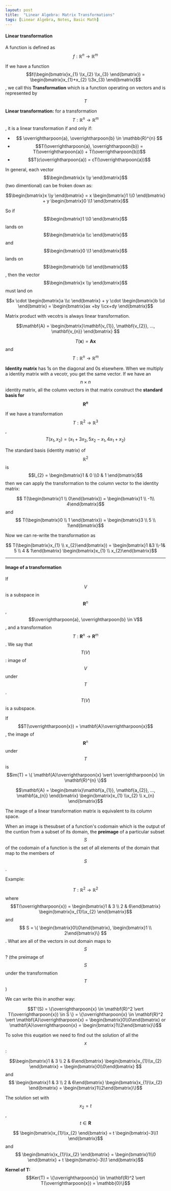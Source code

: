 ```yaml
---
layout: post
title:  "Linear Algebra: Matrix Transformations"
tags: [Linear Algebra, Notes, Basic Math]
---
```


#### Linear transformation ####

A function is defined as $$f:\mathbb{R}^n \to \mathbb{R}^m$$

If we have a function $$f(\begin{bmatrix}x_{1} \\x_{2} \\x_{3} \end{bmatrix}) = \begin{bmatrix}x_{1}+x_{2} \\3x_{3} \end{bmatrix}$$, we call this **Transformation** which is 
a function operating on vectors and is represented by $$T$$

**Linear transformation:** for a transformation $$T: \mathbb{R}^{n} \to \mathbb{R}^{m} $$, it is a 
linear transformation if and only if: 
* $$ \overrightharpoon{a}, \overrightharpoon{b} \in \mathbb{R}^{n} $$
* $$T(\overrightharpoon{a}, \overrightharpoon{b}) = T(\overrightharpoon{a}) + T(\overrightharpoon{b})$$
* $$T(c\overrightharpoon{a}) = cT(\overrightharpoon{a})$$

In general, each vector $$\begin{bmatrix}x \\y \end{bmatrix}$$ (two dimentional) can be froken down as:

$$\begin{bmatrix}x \\y \end{bmatrix} = x \begin{bmatrix}1 \\0 \end{bmatrix} + y \begin{bmatrix}0 \\1 \end{bmatrix}$$

So if $$\begin{bmatrix}1 \\0 \end{bmatrix}$$ lands on $$\begin{bmatrix}a \\c \end{bmatrix}$$ and 
$$\begin{bmatrix}0 \\1 \end{bmatrix}$$ lands on $$\begin{bmatrix}b \\d \end{bmatrix}$$, then the 
vector $$\begin{bmatrix}x \\y \end{bmatrix}$$ must land on

$$x \cdot \begin{bmatrix}a \\c \end{bmatrix} + y \cdot \begin{bmatrix}b \\d \end{bmatrix} = \begin{bmatrix}ax +by \\cx+dy \end{bmatrix}$$

Matrix product with vecotrs is always linear transformation.

$$\mathbf{A} = \begin{bmatrix}\mathbf{v_{1}}, \mathbf{v_{2}}, ..., \mathbf{v_{n}} \end{bmatrix} $$

$$ T(\mathbf{x}) = \mathbf{A}\mathbf{x} $$  and $$T: \mathbb{R}^{n} \to \mathbb{R}^{m}$$

**Identity matrix** has 1s on the diagonal and 0s elsewhere. When we multiply a identity matrix 
with a vecotr, you get the same vector. If we have an $$n\times n$$ identity matrix, all the column
vectors in that matrix construct the **standard basis for $$\mathbf{R}^{n}$$**

If we have a transformation $$T: \mathbb{R}^{2} \to \mathbb{R}^3$$, $$ T(x_{1}, x_{2}) = (x_{1} +3x_{2}, 5x_{2}-x_{1}, 4x_{1} + x_{2}) $$

The standard basis (identity matrix) of $$\mathbb{R}^{2}$$ is $$I_{2} = \begin{bmatrix}1 & 0 \\0 & 1 \end{bmatrix}$$ then we can apply
the transformation to the column vector to the identity matrix:

$$ T(\begin{bmatrix}1 \\ 0\end{bmatrix}) = \begin{bmatrix}1 \\ -1\\ 4\end{bmatrix}$$ and $$ T(\begin{bmatrix}0 \\ 1 \end{bmatrix}) = \begin{bmatrix}3 \\ 5 \\ 1\end{bmatrix}$$

Now we can re-write the transformation as 

$$ T(\begin{bmatrix}x_{1} \\ x_{2}\end{bmatrix}) = \begin{bmatrix}1 &3 \\-1& 5 \\ 4 & 1\end{bmatrix} \begin{bmatrix}x_{1} \\ x_{2}\end{bmatrix}$$

---

#### Image of a transformation ####

If $$V$$ is a subspace in $$\mathbf{R}^{n}$$, $$\overrightharpoon{a}, \overrightharpoon{b} \in V$$, and 
a transformation $$T: \mathbf{R}^{n} \to \mathbf{R}^{m}$$. We say that $$T(V)$$: image of $$V$$ under $$T$$.
$$T(V)$$ is a subspace.

If $$T(\overrightharpoon{x}) = \mathbf{A}\overrightharpoon{x}$$, the image of $$\mathbf{R}^{n}$$ under $$T$$ is $$im(T) = \{ \mathbf{A}\overrightharpoon{x} \vert \overrightharpoon{x} \in \mathbf{R}^{n} \}$$

$$\mathbf{A} = \begin{bmatrix}\mathbf{a_{1}}, \mathbf{a_{2}}, ..., \mathbf{a_{n}} \end{bmatrix} \begin{bmatrix}x_{1} \\x_{2} \\ x_{n} \end{bmatrix}$$

The image of a linear transformation matrix is equivalent to its column space.

When an image is thesubset of a function's codomain which is the output of the cuntion from a subset of its domain, the **preimage** 
of a particular subset $$S$$ of the codomain of a function is the set of all elements of the domain that 
map to the members of $$S$$.

Example:

$$T: \mathbb{R}^{2} \to \mathbb{R}^{2}$$ where $$T(\overrightharpoon{x}) = \begin{bmatrix}1 & 3 \\ 2 & 6\end{bmatrix} \begin{bmatrix}x_{1}\\x_{2} \end{bmatrix}$$ and 
$$ S = \{ \begin{bmatrix}0\\0\end{bmatrix}, \begin{bmatrix}1 \\ 2\end{bmatrix}\} $$. What are all of the 
vectors in out domain maps to $$S$$? (the preimage of $$S$$ under the transformation $$T$$)

We can write this in another way:

$$T'(S) = \{\overrightharpoon{x} \in \mathbf{R}^2 \vert T(\overrightharpoon{x}) \in S \} = 
\{\overrightharpoon{x} \in \mathbf{R}^2 \vert \mathbf{A}\overrightharpoon{x} = \begin{bmatrix}0\\0\end{bmatrix} or  
\mathbf{A}\overrightharpoon{x} = \begin{bmatrix}1\\2\end{bmatrix}\}$$

To solve this euqation we need to find out the solution of all the $$x$$:

$$\begin{bmatrix}1 & 3 \\ 2 & 6\end{bmatrix} \begin{bmatrix}x_{1}\\x_{2} \end{bmatrix} = \begin{bmatrix}0\\0\end{bmatrix} $$ and 
$$ \begin{bmatrix}1 & 3 \\ 2 & 6\end{bmatrix} \begin{bmatrix}x_{1}\\x_{2} \end{bmatrix} = \begin{bmatrix}1\\2\end{bmatrix}\}$$

The solution set with $$x_{2} = t$$, $$t\in \mathbf{R}$$

$$ \begin{bmatrix}x_{1}\\x_{2} \end{bmatrix} = t \begin{bmatrix}-3\\1 \end{bmatrix}$$ and 
$$ \begin{bmatrix}x_{1}\\x_{2} \end{bmatrix} = \begin{bmatrix}1\\0 \end{bmatrix} + t \begin{bmatrix}-3\\1 \end{bmatrix}$$

**Kernel of T:** $$Ker(T) = \{\overrightharpoon{x} \in \mathbf{R}^2 \vert T(\overrightharpoon{x}) = \mathbb{0}\}$$